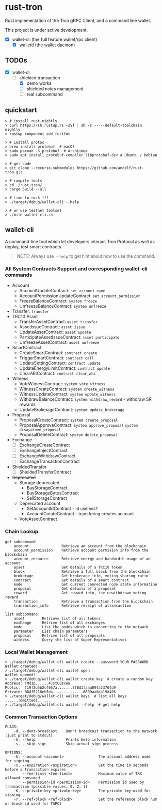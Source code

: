 # rust-tron

Rust implementation of the Tron gRPC Client, and a command line wallet.

This project is under active development.

- [x] wallet-cli (the full feature wallet/rpc client)
  - [x] walletd (the wallet daemon)
## TODOs

- [x] wallet-cli
  - [ ] shielded transaction
    - [x] demo works
    - [ ] shielded notes management
    - [ ] real subcommand

## quickstart

```console
> # install rust-nightly
> curl https://sh.rustup.rs -sSf | sh -s -- --default-toolchain nightly
> rustup component add rustfmt

> # install protoc
> brew install protobuf  # macOS
> sudo pacman -S protobuf  # ArchLinux
> sudo apt install protobuf-compiler libprotobuf-dev # Ubuntu / Debian

> # get code
> git clone --recurse-submodules https://github.com/andelf/rust-tron.git

> # compile tools
> cd ./rust-tron/
> cargo build --all

> # time to rock !!!
> ./target/debug/wallet-cli --help

> # or use testnet toolset
> ./nile-wallet-cli.sh
```

## wallet-cli

A command-line tool which let developers interact Tron Protocol as well as deploy, test smart contracts.

> NOTE: Always use ``--help`` to get hint about how to use the command.

### All System Contracts Support and corresponding wallet-cli commands

- Account
  - AccountUpdateContract: `set account_name`
  - AccountPermissionUpdateContract: `set account_permission`
  - FreezeBalanceContract: `system freeze`
  - UnfreezeBalanceContract: `system unfreeze`
- Transfer: `transfer`
- TRC10 Asset
  - TransferAssetContract: `asset transfer`
  - AssetIssueContract: `asset issue`
  - UpdateAssetContract: `asset update`
  - ParticipateAssetIssueContract: `asset participate`
  - UnfreezeAssetContract: `asset unfreeze`
- SmartContract
  - CreateSmartContract: `contract create`
  - TriggerSmartContract: `contract call`
  - UpdateSettingContract: `contract update`
  - UpdateEnergyLimitContract: `contract update`
  - ClearABIContract: `contract clear_abi`
- Witness
  - VoteWitnessContract: `system vote_witness`
  - WitnessCreateContract: `system create_witness`
  - WitnessUpdateContract: `system update_witness`
  - WithdrawBalanceContract: `system withdraw_reward` - withdraw SR rewards
  - UpdateBrokerageContract: `system update_brokerage`
- Proposal
  - ProposalCreateContract: `system create_proposal`
  - ProposalApproveContract: `system approve_proposal` `system disapprove_proposal`
  - ProposalDeleteContract: `system delete_proposal`
- Exchange
  - [ ] ExchangeCreateContract
  - [ ] ExchangeInjectContract
  - [ ] ExchangeWithdrawContract
  - [ ] ExchangeTransactionContract
- ShieldedTransfer
  - [ ] ShieldedTransferContract
- ~~Deprecated~~
  - Storage deprecated
    - BuyStorageContract
    - BuyStorageBytesContract
    - SellStorageContract
  - Deprecated account
    - SetAccountIdContract - id useless?
    - AccountCreateContract - transfering creates account
  - VoteAssetContract

### Chain Lookup

```text
get subcommand
    account               Retrieve an account from the blockchain
    account_permission    Retrieve account permision info from the blockchain
    account_resource      Retrieve energy and bandwidth usage of an account
    asset                 Get details of a TRC10 token
    block                 Retrieve a full block from the blockchain
    brokerage             Get brokerage info, voting sharing ratio
    contract              Get details of a smart contract
    node                  Get current connected node state information
    proposal              Get details of a proposal
    reward                Get reward info, the unwithdrawn voting reward
    transaction           Retrieve a transaction from the blockchain
    transaction_info      Retrieve receipt of atransaction

list subcommand
    asset        Retrieve list of all tokens
    exchange     Retrive list of all exchanges
    node         List the nodes which is connecting to the network
    parameter    List chain parameters
    proposal     Retrive list of all proposals
    witness      Query the list of Super Representatives
```

### Local Wallet Management

```console
> ./target/debug/wallet-cli wallet create --password YOUR_PASSWORD
Wallet created!
> ./target/debug/wallet-cli wallet open
Wallet opened!
> ./target/debug/wallet-cli wallet create_key  # create a random key
Address: TMd3p......4JstUBsxen
Public:  f19f2d5b2c4067a.......7f0d1faaa094a23704d9
Private: 884f5218eb5da..............6809aa8da19d406
> ./target/debug/wallet-cli wallet keys  # list all keys
......(omitted)......
> ./target/debug/wallet-cli wallet --help  # get help
```

### Common Transaction Options

```text
FLAGS:
    -d, --dont-broadcast    Don't broadcast transaction to the network (just print to stdout)
    -h, --help              Prints help information
    -s, --skip-sign         Skip actual sign process

OPTIONS:
    -k, --account <account>                The account address used for signing
    -x, --expiration <expiration>          Set the time in seconds before a transaction expires
        --fee-limit <fee-limit>            Maximum value of TRX allowed consumed
        --permission-id <permission-id>    Permission id used by transaction [possible values: 0, 2, 1]
    -K, --private-key <private-key>        The private key used for signing
    -r, --ref-block <ref-block>            Set the reference block num or block id used for TAPOS
```
